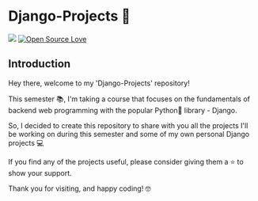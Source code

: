 # Django-Projects 🐍

![](https://visitor-badge.glitch.me/badge?page_id=anmol098.anmol098)
[![Open Source Love](https://badges.frapsoft.com/os/v1/open-source.svg?v=102)](https://github.com/ellerbrock/open-source-badge/)

## Introduction

Hey there, welcome to my 'Django-Projects' repository!

This semester 📚, I'm taking a course that focuses on the fundamentals of backend web programming with the popular Python🐍 library - Django.

So, I decided to create this repository to share with you all the projects I'll be working on during this semester and some of my own personal Django projects 💻

If you find any of the projects useful, please consider giving them a ⭐ to show your support. 

Thank you for visiting, and happy coding! 🤓
